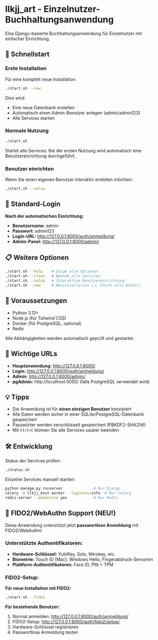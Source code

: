 # llkjj_art - Einzelnutzer-Buchhaltungsanwendung

Eine Django-basierte Buchhaltungsanwendung für Einzelnutzer mit einfacher Einrichtung.

## 🚀 Schnellstart

### Erste Installation

Für eine komplett neue Installation:

```bash
./start.sh --new
```

Dies wird:
- Eine neue Datenbank erstellen
- Automatisch einen Admin-Benutzer anlegen (admin/admin123)
- Alle Services starten

### Normale Nutzung

```bash
./start.sh
```

Startet alle Services. Bei der ersten Nutzung wird automatisch eine Benutzereinrichtung durchgeführt.

### Benutzer einrichten

Wenn Sie einen eigenen Benutzer interaktiv erstellen möchten:

```bash
./start.sh --setup
```

## 🔑 Standard-Login

**Nach der automatischen Einrichtung:**
- **Benutzername:** admin
- **Passwort:** admin123
- **Login-URL:** http://127.0.0.1:8000/auth/anmeldung/
- **Admin-Panel:** http://127.0.0.1:8000/admin/

## 📋 Weitere Optionen

```bash
./start.sh --help    # Zeige alle Optionen
./start.sh --clean   # Beende alle Services
./start.sh --setup   # Interaktive Benutzereinrichtung
./start.sh --new     # Neuinstallation (⚠️ löscht alle Daten!)
```

## 🔧 Voraussetzungen

- Python 3.13+
- Node.js (für Tailwind CSS)
- Docker (für PostgreSQL, optional)
- Redis

Alle Abhängigkeiten werden automatisch geprüft und gestartet.

## 📁 Wichtige URLs

- **Hauptanwendung:** http://127.0.0.1:8000/
- **Login:** http://127.0.0.1:8000/auth/anmeldung/
- **Admin:** http://127.0.0.1:8000/admin/
- **pgAdmin:** http://localhost:5050/ (falls PostgreSQL verwendet wird)

## 💡 Tipps

- Die Anwendung ist für **einen einzigen Benutzer** konzipiert
- Alle Daten werden sicher in einer SQLite/PostgreSQL-Datenbank gespeichert
- Passwörter werden verschlüsselt gespeichert (PBKDF2-SHA256)
- Mit `Ctrl+C` können Sie alle Services sauber beenden

## 🛠️ Entwicklung

Status der Services prüfen:
```bash
./status.sh
```

Einzelne Services manuell starten:
```bash
python manage.py runserver              # Nur Django
celery -A llkjj_knut worker --loglevel=info  # Nur Celery
redis-server --daemonize yes            # Nur Redis
```

## 🔐 FIDO2/WebAuthn Support (NEU!)

Diese Anwendung unterstützt jetzt **passwortlose Anmeldung** mit FIDO2/WebAuthn!

### Unterstützte Authentifikatoren:
- **Hardware-Schlüssel:** YubiKey, Solo, Nitrokey, etc.
- **Biometrie:** Touch ID (Mac), Windows Hello, Fingerabdruck-Sensoren
- **Plattform-Authentifikatoren:** Face ID, PIN + TPM

### FIDO2-Setup:

**Für neue Installation mit FIDO2:**
```bash
./start.sh --fido2
```

**Für bestehende Benutzer:**
1. Normal anmelden: http://127.0.0.1:8000/auth/anmeldung/
2. FIDO2-Setup: http://127.0.0.1:8000/auth/fido2/setup/
3. Hardware-Schlüssel registrieren
4. Passwortlose Anmeldung testen
